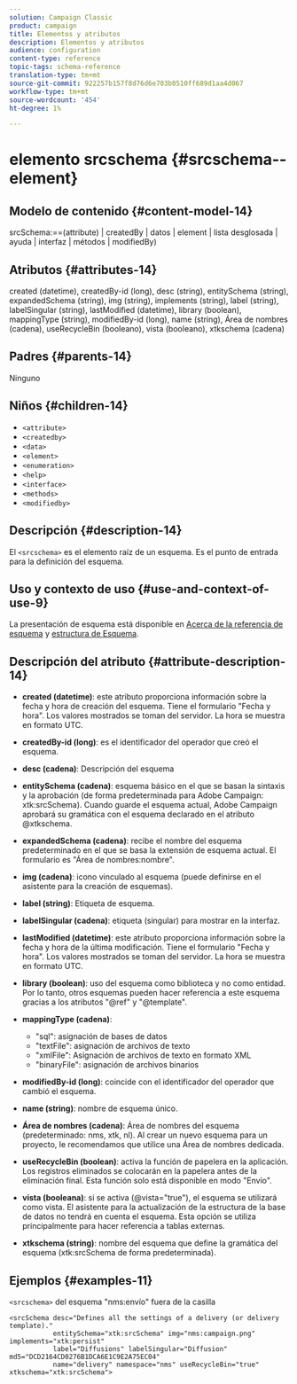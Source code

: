 ```yaml
---
solution: Campaign Classic
product: campaign
title: Elementos y atributos
description: Elementos y atributos
audience: configuration
content-type: reference
topic-tags: schema-reference
translation-type: tm+mt
source-git-commit: 922257b157f8d76d6e703b0510ff689d1aa4d067
workflow-type: tm+mt
source-wordcount: '454'
ht-degree: 1%

---
```



# elemento srcschema {#srcschema--element}

## Modelo de contenido {#content-model-14}

srcSchema:==(attribute) | createdBy | datos | element | lista desglosada | ayuda | interfaz | métodos | modifiedBy)

## Atributos {#attributes-14}

created (datetime), createdBy-id (long), desc (string), entitySchema (string), expandedSchema (string), img (string), implements (string), label (string), labelSingular (string), lastModified (datetime), library (boolean), mappingType (string), modifiedBy-id (long), name (string), Área de nombres (cadena), useRecycleBin (booleano), vista (booleano), xtkschema (cadena)

## Padres {#parents-14}

Ninguno

## Niños {#children-14}

* `<attribute>`
* `<createdby>`
* `<data>`
* `<element>`
* `<enumeration>`
* `<help>`
* `<interface>`
* `<methods>`
* `<modifiedby>`

## Descripción {#description-14}

El `<srcschema>` es el elemento raíz de un esquema. Es el punto de entrada para la definición del esquema.

## Uso y contexto de uso {#use-and-context-of-use-9}

La presentación de esquema está disponible en [Acerca de la referencia de esquema](../../../configuration/using/about-schema-reference.md) y [estructura de Esquema](../../../configuration/using/schema-structure.md).

## Descripción del atributo {#attribute-description-14}

* **created (datetime)**: este atributo proporciona información sobre la fecha y hora de creación del esquema. Tiene el formulario &quot;Fecha y hora&quot;. Los valores mostrados se toman del servidor. La hora se muestra en formato UTC.
* **createdBy-id (long)**: es el identificador del operador que creó el esquema.
* **desc (cadena)**: Descripción del esquema
* **entitySchema (cadena)**: esquema básico en el que se basan la sintaxis y la aprobación (de forma predeterminada para Adobe Campaign: xtk:srcSchema). Cuando guarde el esquema actual, Adobe Campaign aprobará su gramática con el esquema declarado en el atributo @xtkschema.
* **expandedSchema (cadena)**: recibe el nombre del esquema predeterminado en el que se basa la extensión de esquema actual. El formulario es &quot;Área de nombres:nombre&quot;.
* **img (cadena)**: icono vinculado al esquema (puede definirse en el asistente para la creación de esquemas).
* **label (string)**: Etiqueta de esquema.
* **labelSingular (cadena)**: etiqueta (singular) para mostrar en la interfaz.
* **lastModified (datetime)**: este atributo proporciona información sobre la fecha y hora de la última modificación. Tiene el formulario &quot;Fecha y hora&quot;. Los valores mostrados se toman del servidor. La hora se muestra en formato UTC.
* **library (boolean)**: uso del esquema como biblioteca y no como entidad. Por lo tanto, otros esquemas pueden hacer referencia a este esquema gracias a los atributos &quot;@ref&quot; y &quot;@template&quot;.
* **mappingType (cadena)**:

   * &quot;sql&quot;: asignación de bases de datos
   * &quot;textFile&quot;: asignación de archivos de texto
   * &quot;xmlFile&quot;: Asignación de archivos de texto en formato XML
   * &quot;binaryFile&quot;: asignación de archivos binarios

* **modifiedBy-id (long)**: coincide con el identificador del operador que cambió el esquema.
* **name (string)**: nombre de esquema único.
* **Área de nombres (cadena)**: Área de nombres del esquema (predeterminado: nms, xtk, nl). Al crear un nuevo esquema para un proyecto, le recomendamos que utilice una Área de nombres dedicada.
* **useRecycleBin (boolean)**: activa la función de papelera en la aplicación. Los registros eliminados se colocarán en la papelera antes de la eliminación final. Esta función solo está disponible en modo &quot;Envío&quot;.
* **vista (booleana)**: si se activa (@vista=&quot;true&quot;), el esquema se utilizará como vista. El asistente para la actualización de la estructura de la base de datos no tendrá en cuenta el esquema. Esta opción se utiliza principalmente para hacer referencia a tablas externas.
* **xtkschema (string)**: nombre del esquema que define la gramática del esquema (xtk:srcSchema de forma predeterminada).

## Ejemplos {#examples-11}

`<srcschema>` del esquema &quot;nms:envío&quot; fuera de la casilla

```
<srcSchema desc="Defines all the settings of a delivery (or delivery template)."  
           entitySchema="xtk:srcSchema" img="nms:campaign.png" implements="xtk:persist" 
           label="Diffusions" labelSingular="Diffusion" md5="DCD2164CD0276B1DCA6E1C9E2A75EC04"
           name="delivery" namespace="nms" useRecycleBin="true" xtkschema="xtk:srcSchema">
```
